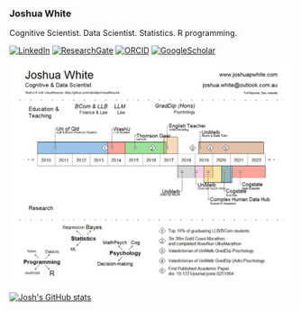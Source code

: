 ### Joshua White 

Cognitive Scientist. Data Scientist. Statistics. R programming. 

<a href="https://www.linkedin.com/in/joshua-p-white" target="_blank"><img alt="LinkedIn" src="https://img.shields.io/badge/-LinkedIn-0077B5?style=plastic&logo=Linkedin&logoColor=white"></a>
<a href="https://www.researchgate.net/profile/Joshua-White-17" target="_blank"><img alt="ResearchGate" src="https://img.shields.io/badge/-ResearchGate-00CCBB?style=plastic&logo=ResearchGate&logoColor=white"></a>
<a href="https://orcid.org/0000-0003-3129-5473" target="_blank"><img alt="ORCID" src="https://img.shields.io/badge/-ORCID-A6CE39?style=plastic&logo=ORCID&logoColor=white"></a>
<a href="https://scholar.google.com/citations?user=9lD32xkAAAAJ&hl=en" target="_blank"><img alt="GoogleScholar" src="https://img.shields.io/badge/-Google%20Scholar-lightblue?style=plastic&logo=googlescholar"></a>


![](https://github.com/WhiteJP/CV/blob/master/man/figures/README-unnamed-chunk-2-1.png)

[![Josh's GitHub stats](https://github-readme-stats.vercel.app/api?username=WhiteJP)](https://github.com/anuraghazra/github-readme-stats)


<!--
**WhiteJP/WhiteJP** is a ✨ _special_ ✨ repository because its `README.md` (this file) appears on your GitHub profile.

Here are some ideas to get you started:

- 🔭 I’m currently working on ...
- 🌱 I’m currently learning ...
- 👯 I’m looking to collaborate on ...
- 🤔 I’m looking for help with ...
- 💬 Ask me about ...
- 📫 How to reach me: ...
- 😄 Pronouns: ...
- ⚡ Fun fact: ...

![](https://img.shields.io/badge/R-advanced-informational?style=flat&logo=r&logoColor=white&color=5D6D7E)
![](https://img.shields.io/badge/Python-basic-informational?style=flat&logo=python&logoColor=white&color=5D6D7E)
![](https://img.shields.io/badge/Javascript-beginner-informational?style=flat&logo=python&logoColor=white&color=5D6D7E)
![](https://img.shields.io/badge/Git-basic-informational?style=flat&logo=git&logoColor=white&color=5D6D7E)
![](https://img.shields.io/badge/SQL-basic-informational?style=flat&logo=sql&logoColor=white&color=5D6D7E)


#example way to have self-updating citation number on github
https://github.com/terrytangyuan/terrytangyuan/blob/master/README.md

#other ideas
https://github.com/topics/google-scholar?l=r

# little write up ofhow toget the badges. 
https://javascript.plainenglish.io/how-to-make-custom-language-badges-for-your-profile-using-shields-io-d2aeaf016b6b


-->
